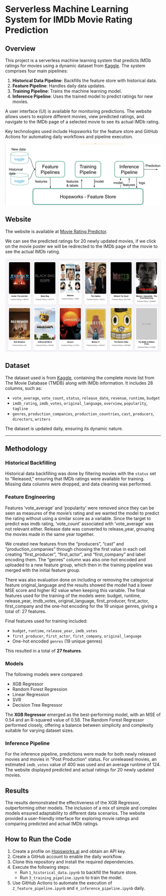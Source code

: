 # Serverless Machine Learning System for IMDb Movie Rating Prediction

## Overview

This project is a serverless machine learning system that predicts IMDb ratings for movies using a dynamic dataset from [Kaggle](https://www.kaggle.com/datasets/alanvourch/tmdb-movies-daily-updates/data). The system comprises four main pipelines:

1. **Historical Data Pipeline**: Backfills the feature store with historical data.
2. **Feature Pipeline**: Handles daily data updates.
3. **Training Pipeline**: Trains the machine learning model.
4. **Inference Pipeline**: Uses the trained model to predict ratings for new movies.

A user interface (UI) is available for monitoring predictions. The website allows users to explore different movies, view predicted ratings, and navigate to the IMDb page of a selected movie to see its actual IMDb rating. 

Key technologies used include Hopsworks for the feature store and GitHub Actions for automating daily workflows and pipeline execution.

![pipeline](imgs/img1.png)

## Website

The website is available at [Movie Rating Predictor](https://martinebravo.github.io/movie-rating-predictor-service/).

We can see the predicted ratings for 20 newly updated movies, if we click on the movie poster we will be redirected to the IMDb page of the movie to see the actual IMDb rating.

![Website](imgs/web.png)

## Dataset

The dataset used is from [Kaggle](https://www.kaggle.com/datasets/alanvourch/tmdb-movies-daily-updates/data), containing the complete movie list from The Movie Database (TMDB) along with IMDb information. It includes 28 columns, such as:

- `vote_average`, `vote_count`, `status`, `release_date`, `revenue`, `runtime`, `budget`
- `imdb_rating`, `imdb_votes`, `original_language`, `overview`, `popularity`, `tagline`
- `genres`, `production_companies`, `production_countries`, `cast`, `producers`, `directors`, `writers`

The dataset is updated daily, ensuring its dynamic nature.

---


## Methodology

### Historical Backfilling
Historical data backfilling was done by filtering movies with the `status` set to "Released," ensuring that IMDb ratings were available for training. Missing data columns were dropped, and data cleaning was performed.

### Feature Engineering
Features ‘vote_average’ and ‘popularity’ were removed since they can be seen as measures of the movie’s rating and we wanted the model to predict the rating without using a similar score as a variable. Since the target to predict was imdb rating, ‘vote_count’ associated with ‘vote_average’ was not relevant either. Release date was converted to release_year, grouping the movies made in the same year together.

We created new features from the “producers”, “cast” and “production_companies” through choosing the first value in each cell creating “first_producer”, “first_actor”, and “first_company” and label encoding them. The “genres” column was also one-hot encoded and uploaded to a new feature group, which then in the training pipeline was merged with the initial feature group.

There was also evaluation done on including or removing the categorical feature original_language and the results showed the model had a lower MSE score and higher R2 value when keeping this variable. The final features used for the training of the models were: budget, runtime, release_year, imdb_votes, original_language, first_producer, first_actor, first_company and the one-hot encoding for the 19 unique genres, giving a total of: 27 features.

Final features used for training included:

- `budget`, `runtime`, `release_year`, `imdb_votes`
- `first_producer`, `first_actor`, `first_company`, `original_language`
- One-hot encoded `genres` (19 unique genres)

This resulted in a total of **27 features**.

### Models
The following models were compared:
- XGB Regressor
- Random Forest Regression
- Linear Regression
- SVR
- Decision Tree Regressor

The **XGB Regressor** emerged as the best-performing model, with an MSE of 0.54 and an R-squared value of 0.58. The Random Forest Regressor performed closely, offering a balance between simplicity and complexity suitable for varying dataset sizes.

### Inference Pipeline
For the inference pipeline, predictions were made for both newly released movies and movies in "Post Production" status. For unreleased movies, an estimated `imdb_votes` value of 400 was used and an average runtime of 124. The website displayed predicted and actual ratings for 20 newly updated movies.

## Results
The results demonstrated the effectiveness of the XGB Regressor, outperforming other models. The inclusion of a mix of simple and complex models ensured adaptability to different data scenarios. The website provided a user-friendly interface for exploring movie ratings and comparing predicted and actual IMDb ratings.

## How to Run the Code
1. Create a profile on [Hopsworks.ai](https://www.hopsworks.ai/) and obtain an API key.
2. Create a GitHub account to enable the daily workflow.
3. Clone this repository and install the required dependencies.
4. Execute the following steps:
   - Run `1_historical_data.ipynb` to backfill the feature store.
   - Run `3_training_pipeline.ipynb` to train the model.
5. Use GitHub Actions to automate the execution of `2_feature_pipeline.ipynb` and `4_inference_pipeline.ipynb` daily.


